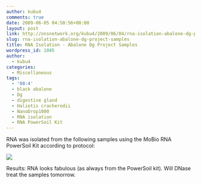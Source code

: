 ```yaml
---
author: kubu4
comments: true
date: 2009-06-05 04:50:56+00:00
layout: post
link: http://onsnetwork.org/kubu4/2009/06/04/rna-isolation-abalone-dg-project-samples/
slug: rna-isolation-abalone-dg-project-samples
title: RNA Isolation - Abalone Dg Project Samples
wordpress_id: 1045
author:
  - kubu4
categories:
  - Miscellaneous
tags:
  - '08:4'
  - black abalone
  - Dg
  - digestive gland
  - Haliotis cracherodii
  - NanoDrop1000
  - RNA isolation
  - RNA PowerSoil Kit
---
```


RNA was isolated from the following samples using the MoBio RNA PowerSoil Kit according to protocol:

![](http://eagle.fish.washington.edu/Arabidopsis/RNA%20Spec%20Readings/20090604%20RNA%20SJW.jpg)

Results: RNA looks fabulous (as always from the PowerSoil kit). Will DNase treat the samples tomorrow.
